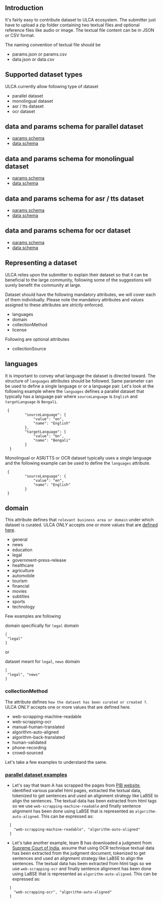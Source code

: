 ## Introduction
It's fairly easy to contribute dataset to ULCA ecosystem. The submitter just have to upload a zip folder containing two textual files and optional reference files like audio or image. The textual file content can be in JSON or CSV format.
 
The naming convention of textual file should be
 - params.json or params.csv
 - data.json or data.csv
 
## Supported dataset types
ULCA currently allow following type of dataset
 - parallel dataset
 - monolingual dataset
 - asr / tts dataset
 - ocr dataset
 
## data and params schema for parallel dataset
 - [params schema](../../dataset-schema.yml#ParallelDatasetParamsSchema)
 - [data schema](../../dataset-schema.yml#ParallelDatasetRowSchema)
 
## data and params schema for monolingual dataset
 - [params schema](../../dataset-schema.yml#MonolingualParamsSchema)
 - [data schema](../../dataset-schema.yml#MonolingualRowSchema)
 
## data and params schema for asr / tts dataset
 - [params schema](../../dataset-schema.yml#ASRParamsSchema)
 - [data schema](../../dataset-schema.yml#ASRRowSchema)
 
## data and params schema for ocr dataset
 - [params schema](../../dataset-schema.yml#DocumentOCRParamsSchema)
 - [data schema](../../dataset-schema.yml#DocumentOCRRowSchema)
 
## Representing a dataset
ULCA relies upon the submitter to explain their dataset so that it can be beneficial to the large community, following some of the suggestions will surely benefit the community at large.
 
Dataset should have the following mandatory attributes, we will cover each of them individually. Please note the mandatory attributes and values assigned to these attributes are _strictly_ enforced.
 - languages
 - domain
 - collectionMethod
 - license
 
Following are optional attributes
 - collectionSource
 
## languages
It is important to convey what language the dataset is directed toward. The structure of `languages` attributes should be followed. Same parameter can be used to define a single language or or a language pair. Let's look at the following example where the `languages` defines a parallel dataset that typically has a language pair where `sourceLanguage` is `English` and `targetLanguage` is `Bengali`.
 
```
 {
         "sourceLanguage": {
             "value": "en",
             "name": "English"
         },
         "targetLanguage": {
             "value": "bn",
             "name": "Bengali"
         }
  }
```
Monolingual or ASR/TTS or OCR dataset typically uses a single language and the following example can be used to define the `languages` attribute.
 
```
 {
         "sourceLanguage": {
             "value": "en",
             "name": "English"
         }
 }
```
 
## domain
This attribute defines that `relevant business area or domain` under which dataset is curated. ULCA _ONLY_ accepts  one or more values that are [defined here](../common-schemas.yml#/Domain).
 - general
 - news
 - education
 - legal
 - government-press-release
 - healthcare
 - agriculture
 - automobile
 - tourism
 - financial
 - movies
 - subtitles
 - sports
 - technology
 
Few examples are following
 
domain specifically for `legal` domain
```
[
 "legal"
]
```
or
 
dataset meant for `legal`, `news` domain
```
[
 "legal", "news"
]
```
 
### collectionMethod
The attribute defines `how the dataset has been curated or created ?`. ULCA _ONLY_ accepts  one or more values that are defined here.
 - web-scrapping-machine-readable
 - web-scrapping-ocr
 - manual-human-translated
 - algorithm-auto-aligned
 - algorithm-back-translated
 - human-validated
 - phone-recording
 - crowd-sourced
 
Let's take a few examples to understand the same.
### [parallel dataset examples](./examples/dataset/parallel-dataset)
 
 - Let's say that team A has scrapped the pages from [PIB website](https://www.pib.gov.in/Allrel.aspx), identified various parallel html pages, extracted the textual data, tokenized to get sentences and used an alignment strategy like LaBSE to align the sentences.
 The textual data has been extracted from html tags so we use `web-scrapping-machine-readable` and finally sentence alignment has been done using LaBSE that is represented as `algorithm-auto-aligned`. This can be expressed as:
 
 ```
   [
     "web-scrapping-machine-readable", "algorithm-auto-aligned"
   ]
 ```
 
 - Let's take another example, team B has downloaded a judgment from [Supreme Court of India](https://main.sci.gov.in), assume that using OCR technique textual data has been extracted from the judgment document, tokenized to get sentences and used an alignment strategy like LaBSE to align the sentences.
 The textual data has been extracted from html tags so we use `web-scrapping-ocr` and finally sentence alignment has been done using LaBSE that is represented as `algorithm-auto-aligned`. This can be expressed as:
 
 ```
   [
     "web-scrapping-ocr", "algorithm-auto-aligned"
   ]
 ```

